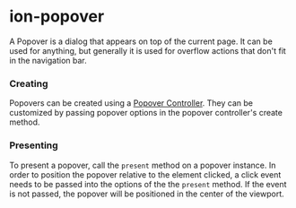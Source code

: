 # ion-popover

A Popover is a dialog that appears on top of the current page. It can be used for anything, but generally it is used for overflow actions that don't fit in the navigation bar.

### Creating

Popovers can be created using a [Popover Controller](../popover-controller). They can be customized by passing popover options in the popover controller's create method.

### Presenting

To present a popover, call the `present` method on a popover instance. In order to position the popover relative to the element clicked, a click event needs to be passed into the options of the the `present` method. If the event is not passed, the popover will be positioned in the center of the viewport.

